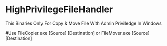 # HighPrivilegeFileHandler
This Binaries Only For Copy &amp; Move File With Admin Priviledge In Windows

#Use
FileCopier.exe [Source] [Destination] or
FileMover.exe [Source] [Destination]
